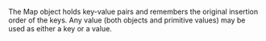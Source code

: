 The Map object holds key-value pairs and remembers the original insertion order of the keys. Any value (both objects and primitive values) may be used as either a key or a value.
